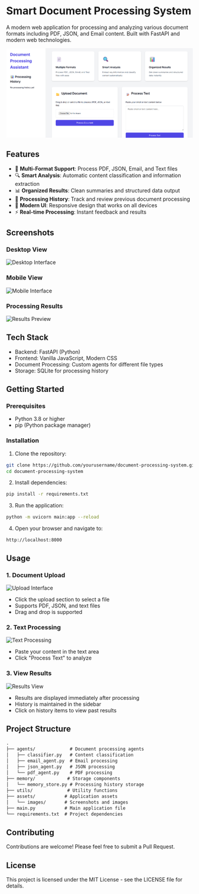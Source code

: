 # Smart Document Processing System

A modern web application for processing and analyzing various document formats including PDF, JSON, and Email content. Built with FastAPI and modern web technologies.

![Application Preview](./assets/images/1.png)

## Features

- 📄 **Multi-Format Support**: Process PDF, JSON, Email, and Text files
- 🔍 **Smart Analysis**: Automatic content classification and information extraction
- 📊 **Organized Results**: Clean summaries and structured data output
- 💾 **Processing History**: Track and review previous document processing
- 🎨 **Modern UI**: Responsive design that works on all devices
- ⚡ **Real-time Processing**: Instant feedback and results

## Screenshots

### Desktop View
![Desktop Interface](./assets/images/desktop-view.png)

### Mobile View
![Mobile Interface](./assets/images/mobile-view.png)

### Processing Results
![Results Preview](./assets/images/results-preview.png)

## Tech Stack

- Backend: FastAPI (Python)
- Frontend: Vanilla JavaScript, Modern CSS
- Document Processing: Custom agents for different file types
- Storage: SQLite for processing history

## Getting Started

### Prerequisites

- Python 3.8 or higher
- pip (Python package manager)

### Installation

1. Clone the repository:
```bash
git clone https://github.com/yourusername/document-processing-system.git
cd document-processing-system
```

2. Install dependencies:
```bash
pip install -r requirements.txt
```

3. Run the application:
```bash
python -m uvicorn main:app --reload
```

4. Open your browser and navigate to:
```
http://localhost:8000
```

## Usage

### 1. Document Upload
![Upload Interface](./assets/images/upload-interface.png)
- Click the upload section to select a file
- Supports PDF, JSON, and text files
- Drag and drop is supported

### 2. Text Processing
![Text Processing](./assets/images/text-processing.png)
- Paste your content in the text area
- Click "Process Text" to analyze

### 3. View Results
![Results View](./assets/images/results-view.png)
- Results are displayed immediately after processing
- History is maintained in the sidebar
- Click on history items to view past results

## Project Structure

```
.
├── agents/             # Document processing agents
│   ├── classifier.py   # Content classification
│   ├── email_agent.py  # Email processing
│   ├── json_agent.py   # JSON processing
│   └── pdf_agent.py    # PDF processing
├── memory/            # Storage components
│   └── memory_store.py # Processing history storage
├── utils/             # Utility functions
├── assets/           # Application assets
│   └── images/       # Screenshots and images
├── main.py           # Main application file
└── requirements.txt  # Project dependencies
```

## Contributing

Contributions are welcome! Please feel free to submit a Pull Request.

## License

This project is licensed under the MIT License - see the LICENSE file for details. 
